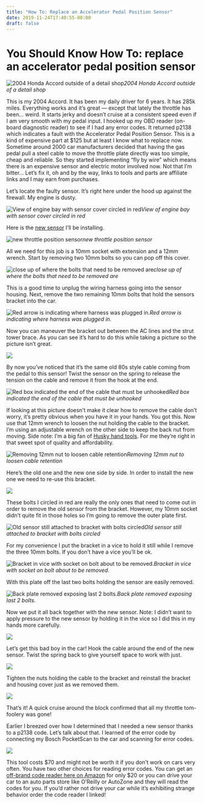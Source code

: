 ```yaml
---
title: "How To: Replace an Accelerator Pedal Position Sensor"
date: 2019-11-24T17:40:55-08:00
draft: false
---
```



# You Should Know How To️: replace an accelerator pedal position sensor

![2004 Honda Accord outside of a detail shop](https://cdn-images-1.medium.com/max/2064/1*A3hSK-PAXvjlb74c7-i_pA.png)*2004 Honda Accord outside of a detail shop*

This is my 2004 Accord. It has been my daily driver for 6 years. It has 285k miles. Everything works and it’s great — except that lately the throttle has been… weird. It starts jerky and doesn’t cruise at a consistent speed even if I am very smooth with my pedal input. I hooked up my OBD reader (on-board diagnostic reader) to see if I had any error codes. It returned p2138 which indicates a fault with the Accelerator Pedal Position Sensor. This is a kind of expensive part at $125 but at least I know what to replace now. Sometime around 2000 car manufacturers decided that having the gas pedal pull a steel cable to move the throttle plate directly was too simple, cheap and reliable. So they started implementing “fly by wire” which means there is an expensive sensor and electric motor involved now. Not that I’m bitter… Let’s fix it, oh and by the way, links to tools and parts are affiliate links and I may earn from purchases.

Let’s locate the faulty sensor. It’s right here under the hood up against the firewall. My engine is dusty.

![View of engine bay with sensor cover circled in red](https://cdn-images-1.medium.com/max/4368/1*200xGCIxPI_uZs28z60vuQ.png)*View of engine bay with sensor cover circled in red*

Here is the [new sensor](https://amzn.to/2OhaL1x) I’ll be installing.

![new throttle position sensor](https://cdn-images-1.medium.com/max/2444/1*XOIOG4CgBEnOwIq1U4F-8w.png)*new throttle position sensor*

All we need for this job is a 10mm socket with extension and a 12mm wrench. Start by removing two 10mm bolts so you can pop off this cover.

![close up of where the bolts that need to be removed are](https://cdn-images-1.medium.com/max/3000/1*QWEd12Ff0-5VWEX83kMOpg.png)*close up of where the bolts that need to be removed are*

This is a good time to unplug the wiring harness going into the sensor housing. Next, remove the two remaining 10mm bolts that hold the sensors bracket into the car.

![Red arrow is indicating where harness was plugged in.](https://cdn-images-1.medium.com/max/2404/1*QUPka85nL7uspB2q6ZUURg.png)*Red arrow is indicating where harness was plugged in.*

Now you can maneuver the bracket out between the AC lines and the strut tower brace. As you can see it’s hard to do this while taking a picture so the picture isn’t great.

![](https://cdn-images-1.medium.com/max/2388/1*x_Ze-gKmZpdfQDJMko1uOA.png)

By now you’ve noticed that it’s the same old 80s style cable coming from the pedal to this sensor! Twist the sensor on the spring to release the tension on the cable and remove it from the hook at the end.

![Red box indicated the end of the cable that must be unhooked](https://cdn-images-1.medium.com/max/2604/1*iKMN2hE4qtGFaqKEiGcgwg.png)*Red box indicated the end of the cable that must be unhooked*

If looking at this picture doesn’t make it clear how to remove the cable don’t worry, it’s pretty obvious when you have it in your hands. You got this. Now use that 12mm wrench to loosen the nut holding the cable to the bracket. I’m using an adjustable wrench on the other side to keep the back nut from moving. Side note: I’m a big fan of [Husky hand tools](https://amzn.to/34jlZrQ). For me they’re right in that sweet spot of quality and affordability.

![Removing 12mm nut to loosen cable retention](https://cdn-images-1.medium.com/max/2000/0*-GpmgLCp9ukcNtT-.jpg)*Removing 12mm nut to loosen cable retention*

Here’s the old one and the new one side by side. In order to install the new one we need to re-use this bracket.

![](https://cdn-images-1.medium.com/max/2000/1*WbdafXR8AawMeZxrU92HHQ.png)

These bolts I circled in red are really the only ones that need to come out in order to remove the old sensor from the bracket. However, my 10mm socket didn’t quite fit in those holes so I’m going to remove the outer plate first.

![Old sensor still attached to bracket with bolts circled](https://cdn-images-1.medium.com/max/2436/1*A9gc7f6bvXt8JX2m89nAsw.png)*Old sensor still attached to bracket with bolts circled*

For my convenience I put the bracket in a vice to hold it still while I remove the three 10mm bolts. If you don’t have a vice you’ll be ok.

![Bracket in vice with socket on bolt about to be removed.](https://cdn-images-1.medium.com/max/2240/1*vl-uZYl1Nel6unBLXscWlg.png)*Bracket in vice with socket on bolt about to be removed.*

With this plate off the last two bolts holding the sensor are easily removed.

![Back plate removed exposing last 2 bolts.](https://cdn-images-1.medium.com/max/2368/1*TKP9bkJHHtFVqaP_ehcpcw.png)*Back plate removed exposing last 2 bolts.*

Now we put it all back together with the new sensor. Note: I didn’t want to apply pressure to the new sensor by holding it in the vice so I did this in my hands more carefully.

![](https://cdn-images-1.medium.com/max/2392/1*sX7vKOTg5xXPYqHsT7oQaw.png)

Let’s get this bad boy in the car! Hook the cable around the end of the new sensor. Twist the spring back to give yourself space to work with just.

![](https://cdn-images-1.medium.com/max/2220/1*yZav8caFDektcuZpE4oDrQ.png)

Tighten the nuts holding the cable to the bracket and reinstall the bracket and housing cover just as we removed them.

![](https://cdn-images-1.medium.com/max/2992/1*6W3Qdbd5nKS5YEkwVRz5Hg.png)

That’s it! A quick cruise around the block confirmed that all my throttle tom-foolery was gone!

Earlier I breezed over how I determined that I needed a new sensor thanks to a p2138 code. Let’s talk about that. I learned of the error code by connecting my Bosch PocketScan to the car and scanning for error codes.

![](https://cdn-images-1.medium.com/max/2604/1*ykHjPMV2oP797JZVHcQwzg.png)

This tool costs $70 and might not be worth it if you don’t work on cars very often. You have two other choices for reading error codes. You can get an [off-brand code reader here on Amazon](https://amzn.to/30g9bEC) for only $20 or you can drive your car to an auto parts store like O’Reilly or AutoZone and they will read the codes for you. If you’d rather not drive your car while it’s exhibiting strange behavior order the code reader I linked!
